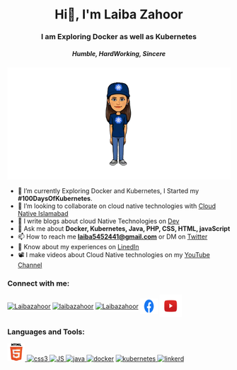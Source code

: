 <h1 align="center">Hi👋, I'm Laiba Zahoor</h1>
<h3 align="center">I am Exploring Docker as well as Kubernetes</h3>
<h5 align="center">Humble, HardWorking, Sincere </h5>
<p align="center"> <a href="laiba545244j@gmail.com" target="blank"><img src="https://github.com/Laiba-Zahoor/Laiba-Zahoor/blob/main/Pictures/Untitled_design__1_-removebg-preview.png" width="600px" alt="Laiba Zahoor" /></a> </p>


- 🔭 I’m currently  Exploring Docker and Kubernetes, I Started my **#100DaysOfKubernetes**.
- 👯 I’m looking to collaborate on cloud native technologies with <a href="https://community.cncf.io/islamabad/"> Cloud Native Islamabad </a>  
- 📝 I write blogs about cloud Native Technologies on <a href="https://dev.to/laibazahoor1"> Dev </a>
- 💬 Ask me about **Docker, Kubernetes, Java, PHP, CSS, HTML, javaScript**
- 📫 How to reach me **laiba5452441@gmail.com** or DM on [Twitter](https://twitter.com/zahoorlaiba1)
- 📄 Know about my experiences on <a href="https://www.linkedin.com/in/laibazahoor">LinedIn </a>
- 📽️ I make videos about Cloud Native technologies on my <a href="https://www.youtube.com/channel/UCgU_zgdBpmt4ffPfuUkyLUA"> YouTube Channel </a>
<h3 align="left">Connect with me:</h3>
<p align="left">
<a href="https://dev.to/laibazahoor1" target="blank"><img align="center" src="https://cdn.jsdelivr.net/npm/simple-icons@3.0.1/icons/dev-dot-to.svg" alt="Laibazahoor" height="30" width="40" /></a>
<a href="https://twitter.com/zahoorlaiba1" target="blank"><img align="center" src="https://raw.githubusercontent.com/rahuldkjain/github-profile-readme-generator/master/src/images/icons/Social/twitter.svg" alt="laibazahoor" height="30" width="40" /></a>
<a href="https://www.linkedin.com/in/laibazahoor/" target="blank"><img align="center" src="https://raw.githubusercontent.com/rahuldkjain/github-profile-readme-generator/master/src/images/icons/Social/linked-in-alt.svg" alt="Laibazahoor" height="30" width="40" /></a>
 <a href="https://web.facebook.com/profile.php?id=100071485924848" target="blank"><img align="center" src="https://github.com/Laiba-Zahoor/Laiba-Zahoor/blob/main/Pictures/Facebook-logo.png" alt="Laibazahoor" height="35" width="40" /></a>
 <a href="https://www.youtube.com/channel/UCgU_zgdBpmt4ffPfuUkyLUA" target="blank"><img align="center" src="https://github.com/Laiba-Zahoor/Laiba-Zahoor/blob/main/Pictures/youtube-logo-removebg-preview.png" alt="Laibazahoor" height="50" width="50" /></a>
</p>

<h3 align="left">Languages and Tools:</h3>

<p align="left"> </a>
<a href="https://www.w3schools.com/html/" target="_blank"> <img src="https://raw.githubusercontent.com/devicons/devicon/master/icons/html5/html5-original-wordmark.svg" alt="HTML" width="40" height="40"/> </a>  
<a href="https://www.w3schools.com/css/" target="_blank"> <img src="https://github.com/laib121/Laiba-Zahoor/blob/main/Pictures/CSS3_logo_and_wordmark.svg.png" alt="css3" width="30" height="40"/> </a>
<a href="https://www.w3schools.com/js/" target="_blank"> <img src="https://github.com/laib121/Laiba-Zahoor/blob/main/Pictures/JavaScript-Logo.png" alt="JS" width="50" height="42"/> 
  <a href="https://www.java.com" target="_blank"> <img src="https://github.com/laib121/Laiba-Zahoor/blob/main/Pictures/Java-Logo.png" alt="java" width="45" height="45"/> </a>
<a href="https://www.docker.com/" target="_blank"> <img src="https://github.com/laib121/Laiba-Zahoor/blob/main/Pictures/Docker-logo.jpg" alt="docker" width="40" height="40"/></a> 
<a href="https://kubernetes.io/" target="_blank"> <img src="https://github.com/laib121/Laiba-Zahoor/blob/main/Pictures/w.png" alt="kubernetes" width="50" height="50"/> </a> 
<a href="https://linkerd.io/" target="_blank"> <img src="https://github.com/laib121/Laiba-Zahoor/blob/main/Pictures/linkerd.png" alt="linkerd" width="36" height="36"/> </a>





  

 

